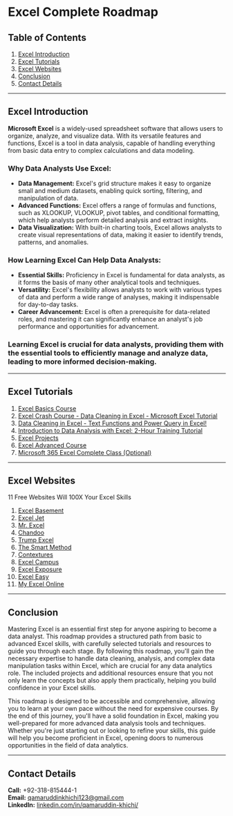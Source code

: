 # Excel Complete Roadmap

## Table of Contents

1. [Excel Introduction](#excel-introduction)
2. [Excel Tutorials](#excel-tutorials)
3. [Excel Websites](#excel-websites)
4. [Conclusion](#conclusion)
5. [Contact Details](#contact-details)

---

## Excel Introduction

**Microsoft Excel** is a widely-used spreadsheet software that allows users to organize, analyze, and visualize data. With its versatile features and functions, Excel is a tool in data analysis, capable of handling everything from basic data entry to complex calculations and data modeling.

### Why Data Analysts Use Excel:
- **Data Management:** Excel's grid structure makes it easy to organize small and medium datasets, enabling quick sorting, filtering, and manipulation of data.
- **Advanced Functions:** Excel offers a range of formulas and functions, such as XLOOKUP, VLOOKUP, pivot tables, and conditional formatting, which help analysts perform detailed analysis and extract insights.
- **Data Visualization:** With built-in charting tools, Excel allows analysts to create visual representations of data, making it easier to identify trends, patterns, and anomalies.

### How Learning Excel Can Help Data Analysts:
- **Essential Skills:** Proficiency in Excel is fundamental for data analysts, as it forms the basis of many other analytical tools and techniques.
- **Versatility:** Excel's flexibility allows analysts to work with various types of data and perform a wide range of analyses, making it indispensable for day-to-day tasks.
- **Career Advancement:** Excel is often a prerequisite for data-related roles, and mastering it can significantly enhance an analyst's job performance and opportunities for advancement.

### Learning Excel is crucial for data analysts, providing them with the essential tools to efficiently manage and analyze data, leading to more informed decision-making.

---

## Excel Tutorials

1. [Excel Basics Course](https://www.youtube.com/playlist?list=PLrRPvpgDmw0n34OMHeS94epMaX_Y8Tu1k)
2. [Excel Crash Course - Data Cleaning in Excel - Microsoft Excel Tutorial](https://youtu.be/EwmuaqnoaKs)
3. [Data Cleaning in Excel - Text Functions and Power Query in Excel!](https://www.youtube.com/watch?v=8Ix_VVcihqg&list=WL&index=3)
4. [Introduction to Data Analysis with Excel: 2-Hour Training Tutorial](https://www.youtube.com/watch?v=kghcAk7l6eA&list=WL&index=2)
5. [Excel Projects](https://www.youtube.com/playlist?list=PLO9LeSU_vHCWWRghKgAQRg_TrgtRl5-4Y)
6. [Excel Advanced Course](https://www.youtube.com/playlist?list=PLrRPvpgDmw0lcTfXZV1AYEkeslJJcWNKw)
7. [Microsoft 365 Excel Complete Class (Optional)](https://www.youtube.com/playlist?list=PLrRPvpgDmw0nre_bTeBfJWjrnixKoyNtW)

---

## Excel Websites

11 Free Websites Will 100X Your Excel Skills

1. [Excel Basement](https://excelbasement.org/)
2. [Excel Jet](https://exceljet.net/)
3. [Mr. Excel](https://www.mrexcel.com/)
4. [Chandoo](https://chandoo.org/)
5. [Trump Excel](https://trumpexcel.com/)
6. [The Smart Method](https://thesmartmethod.com/)
7. [Contextures](https://www.contextures.com/)
8. [Excel Campus](https://www.excelcampus.com/)
9. [Excel Exposure](https://class.excelexposure.com/)
10. [Excel Easy](https://www.excel-easy.com/)
11. [My Excel Online](https://www.myexcelonline.com/)

---

## Conclusion

Mastering Excel is an essential first step for anyone aspiring to become a data analyst. This roadmap provides a structured path from basic to advanced Excel skills, with carefully selected tutorials and resources to guide you through each stage. By following this roadmap, you'll gain the necessary expertise to handle data cleaning, analysis, and complex data manipulation tasks within Excel, which are crucial for any data analytics role. The included projects and additional resources ensure that you not only learn the concepts but also apply them practically, helping you build confidence in your Excel skills.

This roadmap is designed to be accessible and comprehensive, allowing you to learn at your own pace without the need for expensive courses. By the end of this journey, you'll have a solid foundation in Excel, making you well-prepared for more advanced data analysis tools and techniques. Whether you're just starting out or looking to refine your skills, this guide will help you become proficient in Excel, opening doors to numerous opportunities in the field of data analytics.

---

## Contact Details

**Call:** +92-318-815444-1  
**Email:** qamaruddinkhichi123@gmail.com  
**LinkedIn:** [linkedin.com/in/qamaruddin-khichi/](https://www.linkedin.com/in/qamaruddin-khichi/)
